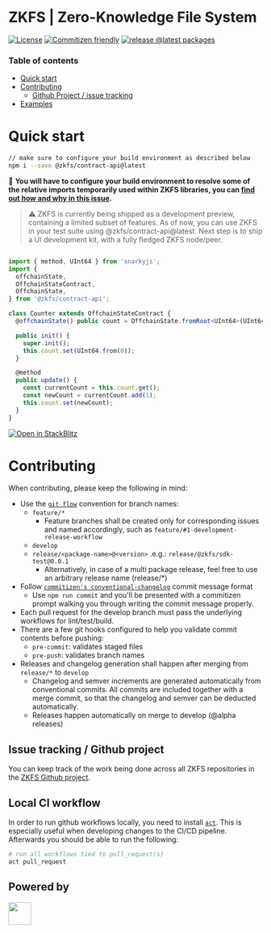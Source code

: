 # ZKFS | Zero-Knowledge File System

[![License](https://badgen.net/github/license/zkfs-io/zkfs)](https://github.com/zkfs-io/zkfs/blob/develop/LICENSE.md)
[![Commitizen friendly](https://img.shields.io/badge/commitizen-friendly-brightgreen.svg)](http://commitizen.github.io/cz-cli/)
[![release @latest packages](https://github.com/zkfs-io/zkfs/actions/workflows/release-develop.yml/badge.svg)](https://github.com/zkfs-io/zkfs/actions/workflows/release-develop.yml)

### Table of contents

- [Quick start](#quick-start)
- [Contributing](#contributing)
  - [Github Project / issue tracking](#issue-tracking--github-project)
- [Examples](https://github.com/zkfs-io/zkfs/blob/develop/packages/examples/test/counter.test.ts#67)

# Quick start

```zsh
// make sure to configure your build environment as described below
npm i --save @zkfs/contract-api@latest
```

🚨 **You will have to configure your build environment to resolve some of the relative imports temporarily used within ZKFS libraries, you can [find out how and why in this issue](https://github.com/zkfs-io/zkfs/issues/57).**

> ⚠️ ZKFS is currently being shipped as a development preview, containing a limited subset of features. As of now, you can use ZKFS in your test suite using @zkfs/contract-api@latest. Next step is to ship a UI development kit, with a fully fledged ZKFS node/peer.

```typescript

import { method, UInt64 } from 'snarkyjs';
import {
  offchainState,
  OffchainStateContract,
  OffchainState,
} from '@zkfs/contract-api';

class Counter extends OffchainStateContract {
  @offchainState() public count = OffchainState.fromRoot<UInt64>(UInt64);

  public init() {
    super.init();
    this.count.set(UInt64.from(0));
  }

  @method
  public update() {
    const currentCount = this.count.get();
    const newCount = currentCount.add(1);
    this.count.set(newCount);
  }
}
```

[![Open in StackBlitz](https://developer.stackblitz.com/img/open_in_stackblitz.svg)](https://stackblitz.com/github/zkfs-io/zkfs?embed=1&file=packages/examples/test/counter.test.ts,packages/examples/test/counter.ts&hideExplorer=0&hideNavigation=0&theme=dark&view=editor)

# Contributing

When contributing, please keep the following in mind:

- Use the [`git flow`](https://danielkummer.github.io/git-flow-cheatsheet/) convention for branch names:
  - `feature/*`
    - Feature branches shall be created only for corresponding issues and named accordingly, such as `feature/#1-development-release-workflow`
  - `develop`
  - `release/<package-name>@<version>` .e.g.: `release/@zkfs/sdk-test@0.0.1`
    - Alternatively, in case of a multi package release, feel free to use an arbitrary release name (release/\*)
- Follow [`commitizen's conventional-changelog`](https://github.com/commitizen/cz-cli) commit message format
  - Use `npm run commit` and you'll be presented with a commitizen prompt walking you through writing the commit message properly.
- Each pull request for the develop branch must pass the underlying workflows for lint/test/build.
- There are a few git hooks configured to help you validate commit contents before pushing:
  - `pre-commit`: validates staged files
  - `pre-push`: validates branch names
- Releases and changelog generation shall happen after merging from `release/*` to `develop`
  - Changelog and semver increments are generated automatically from conventional commits. All commits are included together with a merge commit, so that the changelog and semver can be deducted automatically.
  - Releases happen automatically on merge to develop (@alpha releases)

## Issue tracking / Github project

You can keep track of the work being done across all ZKFS repositories in the [ZKFS Github project](https://github.com/orgs/zkfs-io/projects/2).

## Local CI workflow

In order to run github workflows locally, you need to install [`act`](https://github.com/nektos/act). This is especially useful when developing changes to the CI/CD pipeline. Afterwards you should be able to run the following:

```zsh
# run all workflows tied to pull_request(s)
act pull_request
```

## Powered by

<a alt="Nx logo" href="https://nx.dev" target="_blank" rel="noreferrer"><img src="https://raw.githubusercontent.com/nrwl/nx/master/images/nx-logo.png" width="45"></a>
